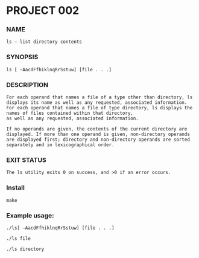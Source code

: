 # PROJECT 002

### NAME
    ls — list directory contents
### SYNOPSIS
    ls [ −AacdFfhiklnqRrSstuw] [file . . .]
### DESCRIPTION
    For each operand that names a file of a type other than directory, ls displays its name as well as any requested, associated information. 
    For each operand that names a file of type directory, ls displays the names of files contained within that directory, 
    as well as any requested, associated information.

    If no operands are given, the contents of the current directory are displayed. If more than one operand is given, non-directory operands 
    are displayed first; directory and non-directory operands are sorted separately and in lexicographical order.

### EXIT STATUS
    The ls utility exits 0 on success, and >0 if an error occurs.

### Install
    make

### Example usage: 
    ./ls[ −AacdFfhiklnqRrSstuw] [file . . .]

    ./ls file 

    ./ls directory
